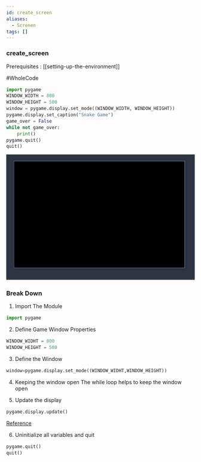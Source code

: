 ```yaml
---
id: create_screen
aliases:
  - Screnen
tags: []
---
```

### create_screen
Prerequisites : [[setting-up-the-environment]]

#WholeCode

```python
import pygame
WINDOW_WIDTH = 800
WINDOW_HEIGHT = 500
window = pygame.display.set_mode((WINDOW_WIDTH, WINDOW_HEIGHT))
pygame.display.set_caption("Snake Game")
game_over = False
while not game_over:
    print()
pygame.quit()
quit()
```
![blackScreen](Screenshot_2024-02-23-17-18-04_2646x1024.png)

### Break Down

1. Import The Module
```python
import pygame
```
2.  Define Game Window Properties
```python
WINDOW_WIDHT = 800
WINDOW_HEIGHT = 500
```
3. Define the Window
```python
window=pygame.display.set_mode((WINDOW_WIDHT,WINDOW_HEIGHT))

```

4. Keeping the window open
		The while loop helps to keep the window open


5. Update the display 

```python
pygame.display.update()
```
[Reference](https://devdocs.io/pygame/ref/display#pygame.display.update)
 
6. Uninitialize all variables and quit
```python
pygame.quit()
quit()
```

